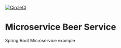 [![CircleCI](https://circleci.com/gh/araws/micro-beer-service/tree/master.svg?style=svg)](https://circleci.com/gh/araws/micro-beer-service/tree/master)
# Microservice Beer Service

Spring Boot Microservice example